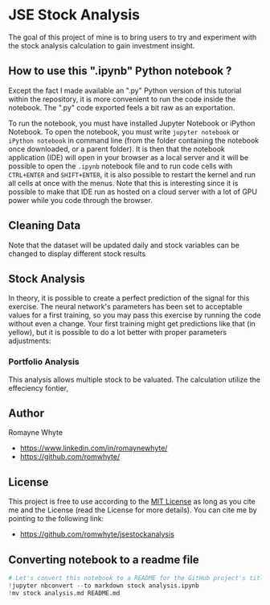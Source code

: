 # JSE Stock Analysis

The goal of this project of mine is to bring users to try and experiment with the stock analysis calculation to gain investment insight. 

## How to use this ".ipynb" Python notebook ?

Except the fact I made available an ".py" Python version of this tutorial within the repository, it is more convenient to run the code inside the notebook. The ".py" code exported feels a bit raw as an exportation.

To run the notebook, you must have installed Jupyter Notebook or iPython Notebook. To open the notebook, you must write `jupyter notebook` or `iPython notebook` in command line (from the folder containing the notebook once downloaded, or a parent folder). It is then that the notebook application (IDE) will open in your browser as a local server and it will be possible to open the `.ipynb` notebook file and to run code cells with `CTRL+ENTER` and `SHIFT+ENTER`, it is also possible to restart the kernel and run all cells at once with the menus. Note that this is interesting since it is possible to make that IDE run as hosted on a cloud server with a lot of GPU power while you code through the browser.

## Cleaning Data

Note that the dataset will be updated daily and stock variables can be changed to display different stock results 

## Stock Analysis

In theory, it is possible to create a perfect prediction of the signal for this exercise. The neural network's parameters has been set to acceptable values for a first training, so you may pass this exercise by running the code without even a change. Your first training might get predictions like that (in yellow), but it is possible to do a lot better with proper parameters adjustments:


### Portfolio Analysis

This analysis allows multiple stock to be valuated.  The calculation utilize the effeciency fontier, 




## Author

Romayne Whyte
- https://www.linkedin.com/in/romaynewhyte/
- https://github.com/romwhyte/

## License

This project is free to use according to the [MIT License](https://github.com/romwhyte/jsestockanalysis/blob/master/LICENSE) as long as you cite me and the License (read the License for more details). You can cite me by pointing to the following link:
- https://github.com/romwhyte/jsestockanalysis

## Converting notebook to a readme file

```python
# Let's convert this notebook to a README for the GitHub project's title page:
!jupyter nbconvert --to markdown stock analysis.ipynb
!mv stock analysis.md README.md
```
